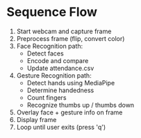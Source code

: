 # Sequence Flow

1. Start webcam and capture frame
2. Preprocess frame (flip, convert color)
3. Face Recognition path:
   - Detect faces
   - Encode and compare
   - Update attendance.csv
4. Gesture Recognition path:
   - Detect hands using MediaPipe
   - Determine handedness
   - Count fingers
   - Recognize thumbs up / thumbs down
5. Overlay face + gesture info on frame
6. Display frame
7. Loop until user exits (press 'q')
